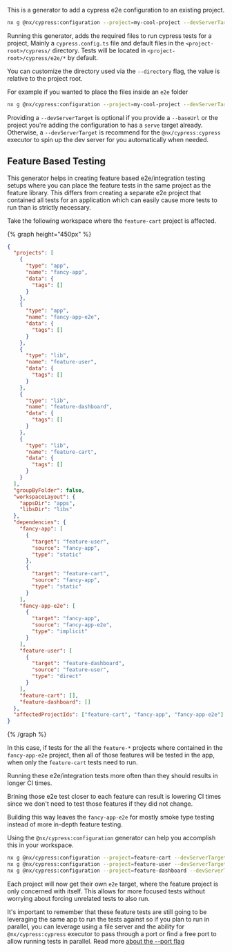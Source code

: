 This is a generator to add a cypress e2e configuration to an existing project.

```bash
nx g @nx/cypress:configuration --project=my-cool-project --devServerTarget=some-app:serve
```

Running this generator, adds the required files to run cypress tests for a project,
Mainly a `cypress.config.ts` file and default files in the `<project-root>/cypress/` directory.
Tests will be located in `<project-root>/cypress/e2e/*` by default.

You can customize the directory used via the `--directory` flag, the value is relative to the project root.

For example if you wanted to place the files inside an `e2e` folder

```bash
nx g @nx/cypress:configuration --project=my-cool-project --devServerTarget=some-app:serve --directory=e2e
```

Providing a `--devServerTarget` is optional if you provide a `--baseUrl` or the project you're adding the configuration to has a `serve` target already.
Otherwise, a `--devServerTarget` is recommend for the `@nx/cypress:cypress` executor to spin up the dev server for you automatically when needed.

## Feature Based Testing

This generator helps in creating feature based e2e/integration testing setups where you can place the feature tests in the same project as the feature library.
This differs from creating a separate e2e project that contained all tests for an application which can easily cause more tests to run than is strictly necessary.

Take the following workspace where the `feature-cart` project is affected.

{% graph height="450px" %}

```json
{
  "projects": [
    {
      "type": "app",
      "name": "fancy-app",
      "data": {
        "tags": []
      }
    },
    {
      "type": "app",
      "name": "fancy-app-e2e",
      "data": {
        "tags": []
      }
    },
    {
      "type": "lib",
      "name": "feature-user",
      "data": {
        "tags": []
      }
    },
    {
      "type": "lib",
      "name": "feature-dashboard",
      "data": {
        "tags": []
      }
    },
    {
      "type": "lib",
      "name": "feature-cart",
      "data": {
        "tags": []
      }
    }
  ],
  "groupByFolder": false,
  "workspaceLayout": {
    "appsDir": "apps",
    "libsDir": "libs"
  },
  "dependencies": {
    "fancy-app": [
      {
        "target": "feature-user",
        "source": "fancy-app",
        "type": "static"
      },
      {
        "target": "feature-cart",
        "source": "fancy-app",
        "type": "static"
      }
    ],
    "fancy-app-e2e": [
      {
        "target": "fancy-app",
        "source": "fancy-app-e2e",
        "type": "implicit"
      }
    ],
    "feature-user": [
      {
        "target": "feature-dashboard",
        "source": "feature-user",
        "type": "direct"
      }
    ],
    "feature-cart": [],
    "feature-dashboard": []
  },
  "affectedProjectIds": ["feature-cart", "fancy-app", "fancy-app-e2e"]
}
```

{% /graph %}

In this case, if tests for the all the `feature-*` projects where contained in the `fancy-app-e2e` project, then all of those features will be tested in the app, when only the `feature-cart` tests need to run.

Running these e2e/integration tests more often than they should results in longer CI times.

Brining those e2e test closer to each feature can result is lowering CI times since we don't need to test those features if they did not change.

Building this way leaves the `fancy-app-e2e` for mostly smoke type testing instead of more in-depth feature testing.

Using the `@nx/cypress:configuration` generator can help you accomplish this in your workspace.

```bash
nx g @nx/cypress:configuration --project=feature-cart --devServerTarget=fancy-app:serve
nx g @nx/cypress:configuration --project=feature-user --devServerTarget=fancy-app:serve
nx g @nx/cypress:configuration --project=feature-dashboard --devServerTarget=fancy-app:serve
```

Each project will now get their own `e2e` target, where the feature project is only concerned with itself. This allows for more focused tests without worrying about forcing unrelated tests to also run.

It's important to remember that these feature tests are still going to be leveraging the same app to run the tests against so if you plan to run in parallel, you can leverage using a file server and the ability for `@nx/cypress:cypress` executor to pass through a port or find a free port to allow running tests in parallel. Read more [about the --port flag](/nx-api/cypress/executors/cypress#port)
